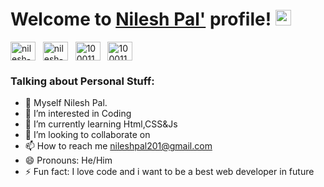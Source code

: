 
# Welcome to [Nilesh Pal'](https://www.technonilesh.online/?m=1) profile! <a href="[(https://www.technonilesh.online/?m=1)"><img src="https://media.giphy.com/media/hvRJCLFzcasrR4ia7z/giphy.gif" width="25px"></a>

<a href="https://www.linkedin.com/in/nilesh-pal-0316071aa?utm_source=share&utm_campaign=share_via&utm_content=profile&utm_medium=android_app" target="_blank"><img align="center" src="https://raw.githubusercontent.com/rahuldkjain/github-profile-readme-generator/master/src/images/icons/Social/linked-in-alt.svg" alt="nilesh-pal" height="30" width="40" /></a>
&nbsp;
<a href="https://www.instagram.com/_sid_is_here_rs_?igsh=eXh6MmtuajVqODBw" target="_blank"><img align="center" src="https://raw.githubusercontent.com/rahuldkjain/github-profile-readme-generator/master/src/images/icons/Social/instagram.svg" alt="nilesh-pal" height="30" width="40" /></a>
&nbsp;
<a href="https://www.facebook.com/siddharth.paul.773" target="_blank"><img align="center" src="https://raw.githubusercontent.com/rahuldkjain/github-profile-readme-generator/master/src/images/icons/Social/facebook.svg" alt="100011683902531e" height="30" width="40" /></a>
&nbsp;
<a href="https://www.quora.com/profile/Nilesh-Pal-212?ch=10&oid=2757441247&share=aa18ac67&srid=3whMeu&target_type=user" target="_blank"><img align="center" src="(https://www.google.com/search?client=ms-android-nothing-terr1-rso3&sa=X&sca_esv=70c73ed1c859bb01&sca_upv=1&udm=2&sxsrf=ADLYWII0obrTegs5W8KEHf8h5ubuFCWUfQ:1724532085521&q=quora+logo+2023&stick=H4sIAAAAAAAAAFvEyl9Yml-UqJCTn56vYGRgZAwAFzc_7BIAAAA&source=univ&ved=2ahUKEwiC1fHSvo6IAxW2SGcHHVWAFDIQrNwCegUIxQEQAA&biw=412&bih=783&dpr=2.63#imgrc=ftPl9EqyJ5b3AM&imgdii=KzlO-4srQWSujM)
" alt="100011683902531e" height="30" width="40" /></a>
&nbsp;





### Talking about Personal Stuff:

 
- 👋 Myself Nilesh Pal.
- 👀 I’m interested in Coding
- 🌱 I’m currently learning Html,CSS&Js
- 💞️ I’m looking to collaborate on 
- 📫 How to reach me nileshpal201@gmail.com
- 😄 Pronouns: He/Him
- ⚡ Fun fact: I love code and i want to be a best web developer in future 

<!---
Nilesh123-pal/Nilesh123-pal is a ✨ special ✨ repository because its `README.md` (this file) appears on your GitHub profile.
You can click the Preview link to take a look at your changes.
--->
